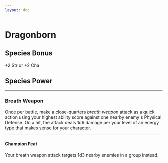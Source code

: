 ```yaml
---
layout: doc
---
```

# Dragonborn

## Species Bonus

+2 Str or +2 Cha

## Species Power

---

### Breath Weapon

Once per battle, make a close-quarters _breath weapon_ attack as a quick action using your highest ability score against one nearby enemy's Physical Defense. On a hit, the attack deals 1d6 damage per your level of an energy type that makes sense for your character.

---

#### Champion Feat

Your breath weapon attack targets 1d3 nearby enemies in a group instead.
